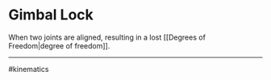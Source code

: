 # Gimbal Lock

When two joints are aligned, resulting in a lost [[Degrees of Freedom|degree of freedom]].

---
#kinematics 